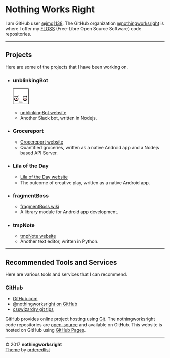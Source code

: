 # Nothing Works Right  

I am GitHub user [@jmg1138](https://github.com/jmg1138). The GitHub organization [@nothingworksright](https://github.com/nothingworksright) is where I offer my [FLOSS](https://www.gnu.org/philosophy/floss-and-foss.en.html) (Free-Libre Open Source Software) code repositories.  

___

## Projects  

Here are some of the projects that I have been working on.  

- ### unblinkingBot  
  ![unblinkingBot logo](img/unblinkingbot_50x50.png)
  - [unblinkingBot website](https://www.unblinkingBot.com)
  - Another Slack bot, written in Nodejs.

- ### Grocereport  
  - [Grocereport website](http://www.Grocereport.com)  
  - Quantified groceries, written as a native Android app and a Nodejs based API Server.  

- ### Lila of the Day  
  - [Lila of the Day website](http://www.LilaOfTheDay.com)  
  - The outcome of creative play, written as a native Android app.  

- ### fragmentBoss  
  - [fragmentBoss wiki](https://github.com/nothingworksright/fragmentBoss/wiki)  
  - A library module for Android app development.  

- ### tmpNote  
  - [tmpNote website](http://tmpnote.com/)  
  - Another text editor, written in Python.  

___

## Recommended Tools and Services  

Here are various tools and services that I can recommend.  

### GitHub  

- [GitHub.com](https://github.com/)  
- [@nothingworksright on GitHub](https://github.com/nothingworksright)  
- [csswizardry git tips](https://github.com/csswizardry/csswizardry.github.com/issues/66)  

GitHub provides online project hosting using [Git](https://github.com/git). The nothingworksright code repositories are [open-source](https://github.com/open-source) and available on GitHub. This website is hosted on GitHub using [GitHub Pages](https://pages.github.com/).  

___

&copy; 2017 __nothingworksright__  
[Theme](https://github.com/orderedlist/minimal) by [orderedlist](https://github.com/orderedlist)  
